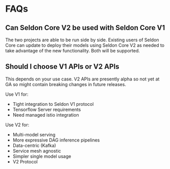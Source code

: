 # FAQs

## Can Seldon Core V2 be used with Seldon Core V1

The two projects are able to be run side by side. Existing users of Seldon Core can update to deploy their models using Seldon Core V2 as needed to take advantage of the new functionality. Both will be supported.

## Should I choose V1 APIs or V2 APIs

This depends on your use case. V2 APIs are presently alpha so not yet at GA so might contain breaking changes in future releases.

 Use V1 for:

  * Tight integration to Seldon V1 protocol
  * Tensorflow Server requirements
  * Need managed istio integration

 Use V2 for:

  * Multi-model serving
  * More expressive DAG inference pipelines
  * Data-centric (Kafka)
  * Service mesh agnostic
  * Simpler single model usage
  * V2 Protocol

